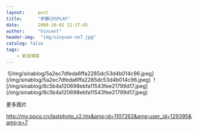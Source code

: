 ```yaml
---
layout:     post
title:      "伊藤COSPLAY"
date:       2008-10-02 12:37:45
author:     "Vincent"
header-img:  "img/xinyuan-no7.jpg"
catalog: false
tags:
    - 新浪博客
---
```



<img>
![/img/sinablog/5a2ec7dfeda6ffa2285dc53d4b014c96.jpeg](/img/sinablog/5a2ec7dfeda6ffa2285dc53d4b014c96.jpeg)
<img>
![/img/sinablog/8c5b4a120698ebfa11543fee21799d17.jpeg](/img/sinablog/8c5b4a120698ebfa11543fee21799d17.jpeg)

更多图片

http://my.poco.cn/lastphoto_v2.htx&amp;id=1107262&amp;user_id=129395&amp;p=7



